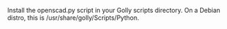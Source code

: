 Install the openscad.py script in your Golly scripts directory. On a Debian distro, this is /usr/share/golly/Scripts/Python.
